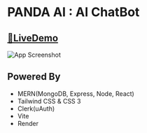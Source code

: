 
# PANDA AI : AI ChatBot




## [🔗LiveDemo](https://pandaai.onrender.com)



![App Screenshot](/app.png)


## Powered By
 - MERN(MongoDB, Express, Node, React)
 - Tailwind CSS & CSS 3
 - Clerk(uAuth)
 - Vite
 - Render
